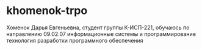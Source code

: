 # khomenok-trpo
Хоменок Дарья Евгеньевна, студент группы К-ИСП-221, обучаюсь по направлению 09.02.07 информационные системы и программирование
технология разработки программного обеспечения 
